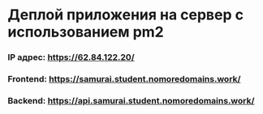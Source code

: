 # Деплой приложения на сервер с использованием pm2

### IP адрес: https://62.84.122.20/
### Frontend: https://samurai.student.nomoredomains.work/
### Backend: https://api.samurai.student.nomoredomains.work/
